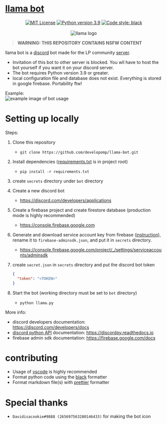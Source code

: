 # [llama bot](https://github.com/developomp/llama-bot)

<div align="center">
   <a href="https://opensource.org/licenses/MIT"><img alt="MIT License" src="https://img.shields.io/github/license/llama-bot/llama-bot?style=flat-square" /></a>
   <a href="https://www.python.org/downloads/release/python-395"><img alt="Python version 3.9" src="https://img.shields.io/badge/python-3.9-blue?style=flat-square" /></a>
   <a href="https://github.com/psf/black"><img alt="Code style: black" src="https://img.shields.io/badge/code_style-black-000000.svg?style=flat-square"></a>
   <br />
   <br />
   <img alt="llama logo" src=".github/logo.png" />
</div>

> **WARNING: THIS REPOSITORY CONTAINS NSFW CONTENT**

llama bot is a [discord](https://discord.com) bot made for the LP community [server](https://discord.gg/2fsar34APa).<br />

- Invitation of this bot to other server is blocked. You wll have to host the bot yourself if you want it on your discord server.
- The bot requires Python version 3.9 or greater.
- local configuration file and database does not exist. Everything is stored in google firebase. Portability ftw!

Example:<br />
![example image of bot usage](.github/example.png)

# Setting up locally

Steps:

1. Clone this repository
   - `git clone https://github.com/developomp/llama-bot.git`
2. Install dependencies ([requirements.txt](./requirements.txt) is in project root)

   - `pip install -r requirements.txt`

3. create `secrets` directory under `bot` directory
4. Create a new discord bot
   - https://discord.com/developers/applications
5. Create a firebase project and create firestore database (production mode is highly recommended)
   - https://console.firebase.google.com
6. Generate and download service account key from firebase ([instruction](https://firebase.google.com/docs/admin/setup#initialize-sdk)), rename it to `firebase-adminsdk.json`, and put it in `secrets` directory.
   - https://console.firebase.google.com/project/_/settings/serviceaccounts/adminsdk
7. create `secret.json` in `secrets` directory and put the discord bot token
   ```json
   {
     "token": "<TOKEN>"
   }
   ```
8. Start the bot (working directory must be set to `bot` directory)

   - `python llama.py`

More info:

- discord developers documentation: https://discord.com/developers/docs
- [discord python API](https://github.com/Rapptz/discord.py) documentation: https://discordpy.readthedocs.io
- firebase admin sdk documentation: https://firebase.google.com/docs

# contributing

- Usage of [vscode](https://code.visualstudio.com) is highly recommended
- Format python code using the [black](https://github.com/psf/black) formatter
- Format markdown file(s) with [prettier](https://prettier.io) formatter

# Special thanks

- `Davidisacookie#9888 (265697563280146433)` for making the bot icon
